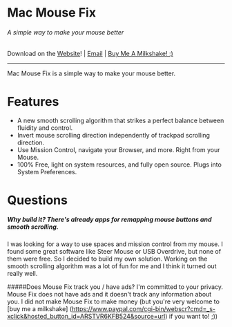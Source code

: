 # Mac Mouse Fix
###### A simple way to make your mouse better

Download on the [Website](http://www.mousefix.org)! | [Email](mailto:noah.n.public@gmail.com?subject=Mac%20Mouse%20Fix%20-%20Contact&) | [Buy Me A Milkshake! :)](https://www.paypal.com/cgi-bin/webscr?cmd=_s-xclick&hosted_button_id=ARSTVR6KFB524&source=url)

---

Mac Mouse Fix is a simple way to make your mouse better.

# Features

* A new smooth scrolling algorithm that strikes a perfect balance between fluidity and control.
* Invert mouse scrolling direction independently of trackpad scrolling direction.
* Use Mission Control, navigate your Browser, and more. Right from your Mouse.
* 100% Free, light on system resources, and fully open source. Plugs into System Preferences.


# Questions

##### Why build it? There's already apps for remapping mouse buttons and smooth scrolling.
I was looking for a way to use spaces and mission control from my mouse. I found some great software like Steer Mouse or USB Overdrive, but none of them were free. So I decided to build my own solution. Working on the smooth scrolling algorithm was a lot of fun for me and I think it turned out really well.

#####Does Mouse Fix track you / have ads?
I'm committed to your privacy. Mouse Fix does not have ads and it doesn't track any information about you. I did not make Mouse Fix to make money (but you're very welcome to [buy me a milkshake] (https://www.paypal.com/cgi-bin/webscr?cmd=_s-xclick&hosted_button_id=ARSTVR6KFB524&source=url) if you want to! ;))
